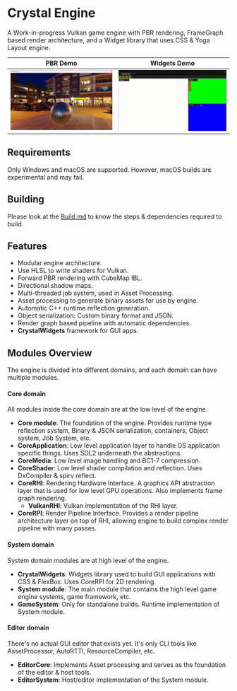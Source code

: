 # Crystal Engine

A Work-in-progress Vulkan game engine with PBR rendering, FrameGraph based render architecture, and a Widget library that uses CSS & Yoga Layout engine.

PBR Demo            |  Widgets Demo
:-------------------------:|:-------------------------:
![](./Screenshots/IBL%20Demo%20Night.png)  |  ![](./Screenshots/WidgetDemo.gif)


## Requirements

Only Windows and macOS are supported. However, macOS builds are experimental and may fail.

## Building

Please look at the [Build.md](./Docs/Build.md) to know the steps & dependencies required to build.

## Features

- Modular engine architecture.
- Use HLSL to write shaders for Vulkan.
- Forward PBR rendering with CubeMap IBL.
- Directional shadow maps.
- Multi-threaded job system, used in Asset Processing.
- Asset processing to generate binary assets for use by engine.
- Automatic C++ runtime reflection generation.
- Object serialization: Custom binary format and JSON.
- Render graph based pipeline with automatic dependencies.
- **CrystalWidgets** framework for GUI apps.

## Modules Overview

The engine is divided into different domains, and each domain can have multiple modules.

#### Core domain
All modules inside the core domain are at the low level of the engine.

* **Core module**: The foundation of the engine. Provides runtime type reflection system, Binary & JSON serialization, containers, Object system, Job System, etc.
* **CoreApplication**: Low level application layer to handle OS application specific things. Uses SDL2 underneath the abstractions.
* **CoreMedia**: Low level image handling and BC1-7 compression.
* **CoreShader**: Low level shader compilation and reflection. Uses DxCompiler & spirv reflect.
* **CoreRHI**: Rendering Hardware Interface. A graphics API abstraction layer that is used for low level GPU operations. Also implements frame graph rendering.
    * **VulkanRHI**: Vulkan implementation of the RHI layer.
* **CoreRPI**: Render Pipeline Interface. Provides a render pipeline architecture layer on top of RHI, allowing engine to build complex render pipeline with many passes.

#### System domain
System domain modules are at high level of the engine.

* **CrystalWidgets**: Widgets library used to build GUI applications with CSS & FlexBox. Uses CoreRPI for 2D rendering.
* **System module**: The main module that contains the high level game engine systems, game framework, etc.
* **GameSystem**: Only for standalone builds. Runtime implementation of System module.

#### Editor domain

There's no actual GUI editor that exists yet. It's only CLI tools like AssetProcessor, AutoRTTI, ResourceCompiler, etc.

* **EditorCore**: Implements Asset processing and serves as the foundation of the editor & host tools.
* **EditorSystem**: Host/editor implementation of the System module.



